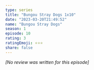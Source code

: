 ```yaml
---
type: series
title: "Bungou Stray Dogs 1x10"
date: "2023-03-20T21:49:52"
name: "Bungou Stray Dogs"
season: 1
episode: 10
rating: 3
ratingEmoji: ⭐️⭐️⭐️
share: false
---
```


*[No review was written for this episode]*
